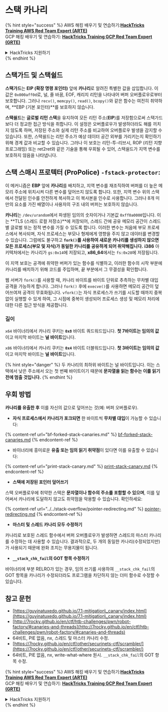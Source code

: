 # 스택 카나리

{% hint style="success" %}
AWS 해킹 배우기 및 연습하기:<img src="/.gitbook/assets/arte.png" alt="" data-size="line">[**HackTricks Training AWS Red Team Expert (ARTE)**](https://training.hacktricks.xyz/courses/arte)<img src="/.gitbook/assets/arte.png" alt="" data-size="line">\
GCP 해킹 배우기 및 연습하기: <img src="/.gitbook/assets/grte.png" alt="" data-size="line">[**HackTricks Training GCP Red Team Expert (GRTE)**<img src="/.gitbook/assets/grte.png" alt="" data-size="line">](https://training.hacktricks.xyz/courses/grte)

<details>

<summary>HackTricks 지원하기</summary>

* [**구독 계획**](https://github.com/sponsors/carlospolop) 확인하기!
* **💬 [**Discord 그룹**](https://discord.gg/hRep4RUj7f) 또는 [**텔레그램 그룹**](https://t.me/peass)에 참여하거나 **Twitter** 🐦 [**@hacktricks\_live**](https://twitter.com/hacktricks\_live)**를 팔로우하세요.**
* **[**HackTricks**](https://github.com/carlospolop/hacktricks) 및 [**HackTricks Cloud**](https://github.com/carlospolop/hacktricks-cloud) 깃허브 리포지토리에 PR을 제출하여 해킹 트릭을 공유하세요.**

</details>
{% endhint %}

## **스택가드 및 스택쉴드**

**스택가드**는 **EIP (확장 명령 포인터)** 앞에 **카나리**로 알려진 특별한 값을 삽입합니다. 이 값은 `0x000aff0d`로, 널, 줄 바꿈, EOF, 캐리지 리턴을 나타내어 버퍼 오버플로우로부터 보호합니다. 그러나 `recv()`, `memcpy()`, `read()`, `bcopy()`와 같은 함수는 여전히 취약하며, **EBP (기본 포인터)**를 보호하지 않습니다.

**스택쉴드**는 **글로벌 리턴 스택**을 유지하여 모든 리턴 주소(**EIP**)를 저장함으로써 스택가드보다 더 정교한 접근 방식을 취합니다. 이 설정은 오버플로우가 발생하더라도 해를 끼치지 않도록 하며, 저장된 주소와 실제 리턴 주소를 비교하여 오버플로우 발생을 감지할 수 있습니다. 또한, 스택쉴드는 리턴 주소가 예상 데이터 공간 외부를 가리키는지 확인하기 위해 경계 값과 비교할 수 있습니다. 그러나 이 보호는 리턴-투-리브시, ROP (리턴 지향 프로그래밍) 또는 ret2ret와 같은 기술을 통해 우회될 수 있어, 스택쉴드가 지역 변수를 보호하지 않음을 나타냅니다.

## **스택 스매시 프로텍터 (ProPolice) `-fstack-protector`:**

이 메커니즘은 **EBP** 앞에 **카나리**를 배치하고, 지역 변수를 재조직하여 버퍼를 더 높은 메모리 주소에 위치시켜 다른 변수를 덮어쓰지 않도록 합니다. 또한, 지역 변수 위의 스택에서 전달된 인수를 안전하게 복사하고 이 복사본을 인수로 사용합니다. 그러나 8개 미만의 요소를 가진 배열이나 사용자의 구조 내의 버퍼는 보호하지 않습니다.

**카나리**는 `/dev/urandom`에서 파생된 임의의 숫자이거나 기본값 `0xff0a0000`입니다. 이는 **TLS (스레드 로컬 저장소)**에 저장되어, 스레드 간에 공유 메모리 공간이 스레드별 글로벌 또는 정적 변수를 가질 수 있도록 합니다. 이러한 변수는 처음에 부모 프로세스에서 복사되며, 자식 프로세스는 부모나 형제에게 영향을 주지 않고 데이터를 변경할 수 있습니다. 그럼에도 불구하고 **`fork()`를 사용하여 새로운 카나리를 생성하지 않으면 모든 프로세스(부모 및 자식)가 동일한 카나리를 공유하게 되어 취약해집니다.** **i386** 아키텍처에서는 카나리가 `gs:0x14`에 저장되고, **x86\_64**에서는 `fs:0x28`에 저장됩니다.

이 지역 보호는 공격에 취약한 버퍼가 있는 함수를 식별하고, 이러한 함수의 시작 부분에 카나리를 배치하기 위해 코드를 주입하며, 끝 부분에서 그 무결성을 확인합니다.

웹 서버가 `fork()`를 사용할 때, 카나리 바이트를 바이트 단위로 추측하는 무차별 대입 공격을 가능하게 합니다. 그러나 `fork()` 후에 `execve()`를 사용하면 메모리 공간이 덮어쓰여져 공격이 무효화됩니다. `vfork()`는 자식 프로세스가 쓰기를 시도할 때까지 중복 없이 실행할 수 있게 하여, 그 시점에 중복이 생성되어 프로세스 생성 및 메모리 처리에 대한 다른 접근 방식을 제공합니다.

### 길이

`x64` 바이너리에서 카나리 쿠키는 **`0x8`** 바이트 쿼드워드입니다. **첫 7바이트는 임의의 값**이고 마지막 바이트는 **널 바이트**입니다.

`x86` 바이너리에서 카나리 쿠키는 **`0x4`** 바이트 더블워드입니다. **첫 3바이트는 임의의 값**이고 마지막 바이트는 **널 바이트**입니다.

{% hint style="danger" %}
두 카나리의 최하위 바이트는 널 바이트입니다. 이는 스택에서 낮은 주소에서 오는 첫 번째 바이트이기 때문에 **문자열을 읽는 함수는 이를 읽기 전에 멈출 것입니다.**
{% endhint %}

## 우회 방법

**카나리를 유출한 후** 이를 자신의 값으로 덮어쓰는 것(예: 버퍼 오버플로우).

* **자식 프로세스에서 카나리가 포크되면** 한 바이트씩 **무차별 대입**이 가능할 수 있습니다:

{% content-ref url="bf-forked-stack-canaries.md" %}
[bf-forked-stack-canaries.md](bf-forked-stack-canaries.md)
{% endcontent-ref %}

* 바이너리에 흥미로운 **유출 또는 임의 읽기 취약점**이 있다면 이를 유출할 수 있습니다:

{% content-ref url="print-stack-canary.md" %}
[print-stack-canary.md](print-stack-canary.md)
{% endcontent-ref %}

* **스택에 저장된 포인터 덮어쓰기**

스택 오버플로우에 취약한 스택은 **문자열이나 함수의 주소를 포함할 수 있으며**, 이를 덮어써서 카나리에 도달하지 않고도 취약점을 악용할 수 있습니다. 확인하세요:

{% content-ref url="../../stack-overflow/pointer-redirecting.md" %}
[pointer-redirecting.md](../../stack-overflow/pointer-redirecting.md)
{% endcontent-ref %}

* **마스터 및 스레드 카나리 모두 수정하기**

카나리로 보호된 스레드 함수에서 버퍼 오버플로우가 발생하면 스레드의 마스터 카나리를 수정하는 데 사용할 수 있습니다. 결과적으로, 두 개의 동일한 카나리(수정되었지만)가 사용되기 때문에 완화 조치는 무용지물이 됩니다.

* **`__stack_chk_fail`의 GOT 항목 수정하기**

바이너리에 부분 RELRO가 있는 경우, 임의 쓰기를 사용하여 `__stack_chk_fail`의 GOT 항목을 카나리가 수정되더라도 프로그램을 차단하지 않는 더미 함수로 수정할 수 있습니다.

## 참고 문헌

* [https://guyinatuxedo.github.io/7.1-mitigation\_canary/index.html](https://guyinatuxedo.github.io/7.1-mitigation\_canary/index.html)
* [http://7rocky.github.io/en/ctf/htb-challenges/pwn/robot-factory/#canaries-and-threads](http://7rocky.github.io/en/ctf/htb-challenges/pwn/robot-factory/#canaries-and-threads)
* 64비트, PIE 없음, nx, 스레드 및 마스터 카나리 수정.
* [https://7rocky.github.io/en/ctf/other/securinets-ctf/scrambler/](https://7rocky.github.io/en/ctf/other/securinets-ctf/scrambler/)
* 64비트, PIE 없음, nx, write-what-where 원시. `__stack_chk_fail`의 GOT 항목 수정.

{% hint style="success" %}
AWS 해킹 배우기 및 연습하기:<img src="/.gitbook/assets/arte.png" alt="" data-size="line">[**HackTricks Training AWS Red Team Expert (ARTE)**](https://training.hacktricks.xyz/courses/arte)<img src="/.gitbook/assets/arte.png" alt="" data-size="line">\
GCP 해킹 배우기 및 연습하기: <img src="/.gitbook/assets/grte.png" alt="" data-size="line">[**HackTricks Training GCP Red Team Expert (GRTE)**<img src="/.gitbook/assets/grte.png" alt="" data-size="line">](https://training.hacktricks.xyz/courses/grte)

<details>

<summary>HackTricks 지원하기</summary>

* [**구독 계획**](https://github.com/sponsors/carlospolop) 확인하기!
* **💬 [**Discord 그룹**](https://discord.gg/hRep4RUj7f) 또는 [**텔레그램 그룹**](https://t.me/peass)에 참여하거나 **Twitter** 🐦 [**@hacktricks\_live**](https://twitter.com/hacktricks\_live)**를 팔로우하세요.**
* **[**HackTricks**](https://github.com/carlospolop/hacktricks) 및 [**HackTricks Cloud**](https://github.com/carlospolop/hacktricks-cloud) 깃허브 리포지토리에 PR을 제출하여 해킹 트릭을 공유하세요.**

</details>
{% endhint %}
